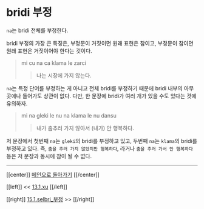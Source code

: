 # bridi 부정

`na`는 bridi 전체를 부정한다.

bridi 부정의 가장 큰 특징은, 부정문이 거짓이면 원래 표현은 참이고, 부정문이 참이면 원래 표현은 거짓이어야 한다는 것이다.

> mi cu na ca klama le zarci
>> 나는 시장에 가지 않는다.

`na`는 특정 단어를 부정하는 게 아니고 전체 bridi를 부정하기 때문에 bridi 내부의 아무 곳에나 들어가도 상관이 없다. 다만, 한 문장에 bridi가 여러 개가 있을 수도 있다는 것에 유의하자.

> mi na gleki le nu na klama le nu dansu
>> 내가 춤추러 가지 않아서 (내가) 안 행복하다.

저 문장에서 첫번째 `na`는 `gleki`의 bridi를 부정하고 있고, 두번째 `na`는 `klama`의 bridi를 부정하고 있다. 즉, `춤을 추러 가지 않았지만 행복하다`, 라거나 `춤을 추러 가서 안 행복하다` 등은 저 문장과 동시에 참이 될 수 없다.

---

[[center]]
[메인으로 돌아가기](index.html)
[[/center]]

[[left]]
<< [13.1.xu](13_01_xu.html)
[[/left]]

[[right]]
[15.1.selbri_부정](15_01_selbri_부정.html) >>
[[/right]]